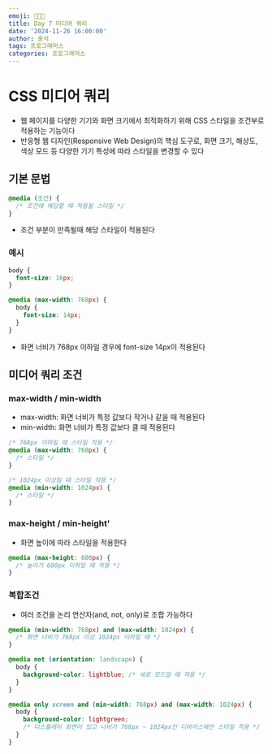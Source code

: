 ```yaml
---
emoji: 👨🏻‍💻
title: Day 7 미디어 쿼리
date: '2024-11-26 16:00:00'
author: 중석
tags: 프로그래머스
categories: 프로그래머스
---
```


# CSS 미디어 쿼리

- 웹 페이지를 다양한 기기와 화면 크기에서 최적화하기 위해 CSS 스타일을 조건부로 적용하는 기능이다
- 반응형 웹 디자인(Responsive Web Design)의 핵심 도구로, 화면 크기, 해상도, 색상 모드 등 다양한 기기 특성에 따라 스타일을 변경할 수 있다

## 기본 문법

```css
@media (조건) {
  /* 조건에 해당할 때 적용될 스타일 */
}
```

- 조건 부분이 만족될때 해당 스타일이 적용된다

### 예시

```css
body {
  font-size: 16px;
}

@media (max-width: 768px) {
  body {
    font-size: 14px;
  }
}
```

- 화면 너비가 768px 이하일 경우에 font-size 14px이 적용된다

## 미디어 쿼리 조건

### max-width / min-width

- max-width: 화면 너비가 특정 값보다 작거나 같을 때 적용된다
- min-width: 화면 너비가 특정 값보다 클 때 적용된다

```css
/* 768px 이하일 때 스타일 적용 */
@media (max-width: 768px) {
  /* 스타일 */
}

/* 1024px 이상일 때 스타일 적용 */
@media (min-width: 1024px) {
  /* 스타일 */
}
```

### max-height / min-height'

- 화면 높이에 따라 스타일을 적용한다

```css
@media (max-height: 600px) {
  /* 높이가 600px 이하일 때 적용 */
}
```

### 복합조건

- 여러 조건을 논리 연산자(and, not, only)로 조합 가능하다

```css
@media (min-width: 768px) and (max-width: 1024px) {
  /* 화면 너비가 768px 이상 1024px 이하일 때 */
}
```

```css
@media not (orientation: landscape) {
  body {
    background-color: lightblue; /* 세로 모드일 때 적용 */
  }
}
```

```css
@media only screen and (min-width: 768px) and (max-width: 1024px) {
  body {
    background-color: lightgreen;
    /* 디스플레이 화면이 있고 너비가 768px ~ 1024px인 디바이스에만 스타일 적용 */
  }
}
```

```toc

```
